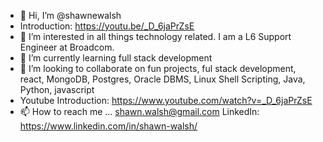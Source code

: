 - 👋 Hi, I’m @shawnewalsh
- Introduction: https://youtu.be/_D_6jaPrZsE
- 👀 I’m interested in all things technology related. I am a L6 Support Engineer at Broadcom.
- 🌱 I’m currently learning full stack development
- :handshake: I’m looking to collaborate on fun projects, ful stack development, react, MongoDB, Postgres, Oracle DBMS, Linux Shell Scripting, Java, Python, javascript
- Youtube Introduction: https://www.youtube.com/watch?v=_D_6jaPrZsE
- 📫 How to reach me ... shawn.walsh@gmail.com  LinkedIn: https://www.linkedin.com/in/shawn-walsh/

<!---
shawnewalsh/shawnewalsh is a ✨ special ✨ repository because its `README.md` (this file) appears on your GitHub profile.
You can click the Preview link to take a look at your changes.
--->
